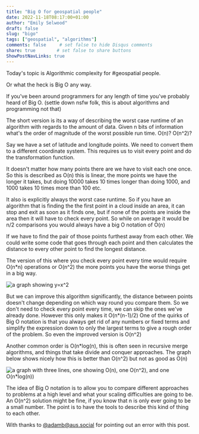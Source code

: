 ```yaml
---
title: "Big O for geospatial people"
date: 2022-11-18T08:17:00+01:00
author: "Emily Selwood"
draft: false
slug: "bigo"
tags: ["geospatial", "algorithms"]
comments: false     # set false to hide Disqus comments
share: true        # set false to share buttons
ShowPostNavLinks: true
---
```


Today's topic is Algorithmic complexity for #geospatial people.

Or what the heck is Big O any way.

If you've been around programmers for any length of time you've probably heard of Big O. (settle down nsfw folk, this is about algorithms and programming not that)

The short version is its a way of describing the worst case runtime of an algorithm with regards to the amount of data. Given n bits of information what's the order of magnitude of the worst possible run time. O(n)? O(n^2)?

Say we have a set of latitude and longitude points. We need to convert them to a different coordinate system. This requires us to visit every point and do the transformation function.

It doesn't matter how many points there are we have to visit each one once. So this is described as O(n) this is linear, the more points we have the longer it takes, but doing 10000 takes 10 times longer than doing 1000, and 1000 takes 10 times more than 100 etc.

It also is explicitly always the worst case runtime. So if you have an algorithm that is finding the the first point in a cloud inside an area, it can stop and exit as soon as it finds one, but if none of the points are inside the area then it will have to check every point. So while on average it would be n/2 comparisons you would always have a big O notation of O(n)

If we have to find the pair of those points furthest away from each other. We could write some code that goes through each point and then calculates the distance to every other point to find the longest distance.

The version of this where you check every point every time would require O(n*n) operations or O(n^2) the more points you have the worse things get in a big way.

![a graph showing y=x^2](/img/shorts/xsquared.png)

But we can improve this algorithm significantly, the distance between points doesn't change depending on which way round you compare them. So we don't need to check every point every time, we can skip the ones we've already done. However this only makes it O(n*(n-1)/2) One of the quirks of Big O notation is that you always get rid of any numbers or fixed terms and simplify the expression down to only the largest terms to give a rough order of the problem. So even the improved version is O(n^2)

Another common order is O(n*log(n), this is often seen in recursive merge algorithms, and things that take divide and conquer approaches. The graph below shows nicely how this is better than O(n^2) but not as good as O(n)

![a graph with three lines, one showing O(n), one O(n^2), and one O(n*log(n))](/img/shorts/many_things.png)

The idea of Big O notation is to allow you to compare different approaches to problems at a high level and what your scaling difficulties are going to be. An O(n^2) solution might be fine, if you know that n is only ever going to be a small number. The point is to have the tools to describe this kind of thing to each other.

With thanks to [@adamb@aus.social](aus.social/@adamb) for pointing out an error with this post. 